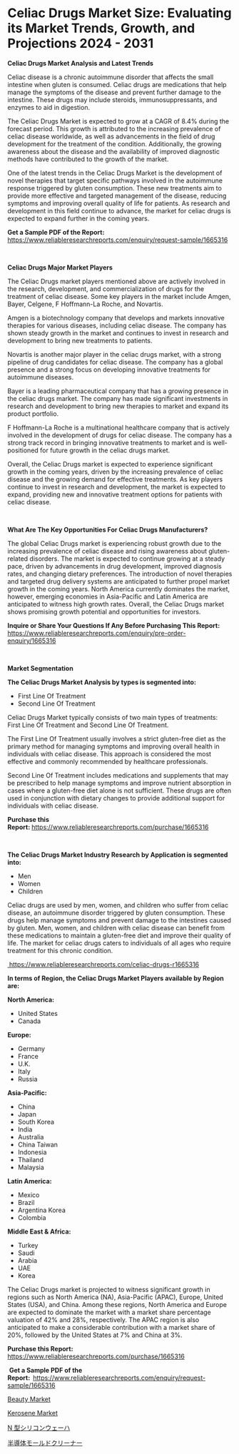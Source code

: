 <p><h1>Celiac Drugs Market Size: Evaluating its Market Trends, Growth, and Projections 2024 - 2031</h1></p><p><strong>Celiac Drugs Market Analysis and Latest Trends</strong></p>
<p><p>Celiac disease is a chronic autoimmune disorder that affects the small intestine when gluten is consumed. Celiac drugs are medications that help manage the symptoms of the disease and prevent further damage to the intestine. These drugs may include steroids, immunosuppressants, and enzymes to aid in digestion.</p><p>The Celiac Drugs Market is expected to grow at a CAGR of 8.4% during the forecast period. This growth is attributed to the increasing prevalence of celiac disease worldwide, as well as advancements in the field of drug development for the treatment of the condition. Additionally, the growing awareness about the disease and the availability of improved diagnostic methods have contributed to the growth of the market.</p><p>One of the latest trends in the Celiac Drugs Market is the development of novel therapies that target specific pathways involved in the autoimmune response triggered by gluten consumption. These new treatments aim to provide more effective and targeted management of the disease, reducing symptoms and improving overall quality of life for patients. As research and development in this field continue to advance, the market for celiac drugs is expected to expand further in the coming years.</p></p>
<p><strong>Get a Sample PDF of the Report:&nbsp;</strong> <a href="https://www.reliableresearchreports.com/enquiry/request-sample/1665316">https://www.reliableresearchreports.com/enquiry/request-sample/1665316</a></p>
<p>&nbsp;</p>
<p><strong>Celiac Drugs Major Market Players</strong></p>
<p><p>The Celiac Drugs market players mentioned above are actively involved in the research, development, and commercialization of drugs for the treatment of celiac disease. Some key players in the market include Amgen, Bayer, Celgene, F Hoffmann-La Roche, and Novartis.</p><p>Amgen is a biotechnology company that develops and markets innovative therapies for various diseases, including celiac disease. The company has shown steady growth in the market and continues to invest in research and development to bring new treatments to patients.</p><p>Novartis is another major player in the celiac drugs market, with a strong pipeline of drug candidates for celiac disease. The company has a global presence and a strong focus on developing innovative treatments for autoimmune diseases.</p><p>Bayer is a leading pharmaceutical company that has a growing presence in the celiac drugs market. The company has made significant investments in research and development to bring new therapies to market and expand its product portfolio.</p><p>F Hoffmann-La Roche is a multinational healthcare company that is actively involved in the development of drugs for celiac disease. The company has a strong track record in bringing innovative treatments to market and is well-positioned for future growth in the celiac drugs market.</p><p>Overall, the Celiac Drugs market is expected to experience significant growth in the coming years, driven by the increasing prevalence of celiac disease and the growing demand for effective treatments. As key players continue to invest in research and development, the market is expected to expand, providing new and innovative treatment options for patients with celiac disease.</p></p>
<p>&nbsp;</p>
<p><strong>What Are The Key Opportunities For Celiac Drugs Manufacturers?</strong></p>
<p><p>The global Celiac Drugs market is experiencing robust growth due to the increasing prevalence of celiac disease and rising awareness about gluten-related disorders. The market is expected to continue growing at a steady pace, driven by advancements in drug development, improved diagnosis rates, and changing dietary preferences. The introduction of novel therapies and targeted drug delivery systems are anticipated to further propel market growth in the coming years. North America currently dominates the market, however, emerging economies in Asia-Pacific and Latin America are anticipated to witness high growth rates. Overall, the Celiac Drugs market shows promising growth potential and opportunities for investors.</p></p>
<p><strong>Inquire or Share Your Questions If Any Before Purchasing This Report:</strong> <a href="https://www.reliableresearchreports.com/enquiry/pre-order-enquiry/1665316">https://www.reliableresearchreports.com/enquiry/pre-order-enquiry/1665316</a></p>
<p>&nbsp;</p>
<p><strong>Market Segmentation</strong></p>
<p><strong>The Celiac Drugs Market Analysis by types is segmented into:</strong></p>
<p><ul><li>First Line Of Treatment</li><li>Second Line Of Treatment</li></ul></p>
<p><p>Celiac Drugs Market typically consists of two main types of treatments: First Line Of Treatment and Second Line Of Treatment. </p><p>The First Line Of Treatment usually involves a strict gluten-free diet as the primary method for managing symptoms and improving overall health in individuals with celiac disease. This approach is considered the most effective and commonly recommended by healthcare professionals.</p><p>Second Line Of Treatment includes medications and supplements that may be prescribed to help manage symptoms and improve nutrient absorption in cases where a gluten-free diet alone is not sufficient. These drugs are often used in conjunction with dietary changes to provide additional support for individuals with celiac disease.</p></p>
<p><strong>Purchase this Report:&nbsp;</strong><a href="https://www.reliableresearchreports.com/purchase/1665316">https://www.reliableresearchreports.com/purchase/1665316</a></p>
<p>&nbsp;</p>
<p><strong>The Celiac Drugs Market Industry Research by Application is segmented into:</strong></p>
<p><ul><li>Men</li><li>Women</li><li>Children</li></ul></p>
<p><p>Celiac drugs are used by men, women, and children who suffer from celiac disease, an autoimmune disorder triggered by gluten consumption. These drugs help manage symptoms and prevent damage to the intestines caused by gluten. Men, women, and children with celiac disease can benefit from these medications to maintain a gluten-free diet and improve their quality of life. The market for celiac drugs caters to individuals of all ages who require treatment for this chronic condition.</p></p>
<p><a href="https://www.reliableresearchreports.com/celiac-drugs-r1665316">&nbsp;https://www.reliableresearchreports.com/celiac-drugs-r1665316</a></p>
<p><strong>In terms of Region, the Celiac Drugs Market Players available by Region are:</strong></p>
<p>
    <p> <strong> North America: </strong>
        <ul>
            <li>United States</li>
            <li>Canada</li>
        </ul>
        </p> 
    <p> <strong> Europe: </strong>
        <ul>
            <li>Germany</li>
            <li>France</li>
            <li>U.K.</li>
            <li>Italy</li>
            <li>Russia</li>
        </ul>
        </p> 
    <p> <strong> Asia-Pacific: </strong>
        <ul>
            <li>China</li>
            <li>Japan</li>
            <li>South Korea</li>
            <li>India</li>
            <li>Australia</li>
            <li>China Taiwan</li>
            <li>Indonesia</li>
            <li>Thailand</li>
            <li>Malaysia</li>
        </ul>
        </p> 
    <p> <strong> Latin America: </strong>
        <ul>
            <li>Mexico</li>
            <li>Brazil</li>
            <li>Argentina Korea</li>
            <li>Colombia</li>
        </ul>
        </p> 
    <p> <strong> Middle East & Africa: </strong>
        <ul>
            <li>Turkey</li>
            <li>Saudi</li>
            <li>Arabia</li>
            <li>UAE</li>
            <li>Korea</li>
        </ul>
    </p>
    </p>
<p><p>The Celiac Drugs market is projected to witness significant growth in regions such as North America (NA), Asia-Pacific (APAC), Europe, United States (USA), and China. Among these regions, North America and Europe are expected to dominate the market with a market share percentage valuation of 42% and 28%, respectively. The APAC region is also anticipated to make a considerable contribution with a market share of 20%, followed by the United States at 7% and China at 3%.</p></p>
<p><strong>Purchase this Report: </strong><a href="https://www.reliableresearchreports.com/purchase/1665316">https://www.reliableresearchreports.com/purchase/1665316</a></p>
<p>&nbsp;<strong>Get a Sample PDF of the Report:&nbsp;&nbsp;</strong><a href="https://www.reliableresearchreports.com/enquiry/request-sample/1665316">https://www.reliableresearchreports.com/enquiry/request-sample/1665316</a></p>
<p><strong></strong></p>
<p><p><a href="https://github.com/sofayahoo2023/Market-Research-Report-List-5/blob/main/beauty-market.md">Beauty Market</a></p><p><a href="https://github.com/niyotibauri9/Market-Research-Report-List-1/blob/main/kerosene-market.md">Kerosene Market</a></p><p><a href="https://github.com/DwightHuels1/Market-Research-Report-List-2/blob/main/3409673177710.md">N 型シリコンウェーハ</a></p><p><a href="https://github.com/tanyaali3/Market-Research-Report-List-2/blob/main/3225791177709.md">半導体モールドクリーナー</a></p></p>